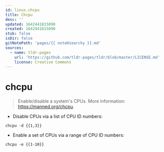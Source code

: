 ```yaml
---
id: linux.chcpu
title: Chcpu
desc: ''
updated: 1642441815090
created: 1642441815090
stub: false
isDir: false
gitNotePath: 'pages/{{ noteHiearchy }}.md'
sources:
  - name: tldr-pages
    url: 'https://github.com/tldr-pages/tldr/blob/master/LICENSE.md'
    license: Creative Commons
---
```

# chcpu

> Enable/disable a system's CPUs.
> More information: <https://manned.org/chcpu>.

- Disable CPUs via a list of CPU ID numbers:

`chcpu -d {{1,3}}`

- Enable a set of CPUs via a range of CPU ID numbers:

`chcpu -e {{1-10}}`

